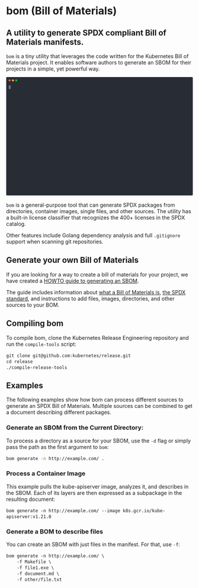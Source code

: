 # bom (Bill of Materials)
## A utility to generate SPDX compliant Bill of Materials manifests.

`bom` is a tiny utility that leverages the code written for the Kubernetes
Bill of Materials project. It enables software authors to generate an 
SBOM for their projects in a simple, yet powerful way.

![terminal demo](../../docs/bom/cast.svg "Terminal demo")


`bom` is a general-purpose tool that can generate SPDX packages from
directories, container images, single files, and other sources. The utility
has a built-in license classifier that recognizes the 400+ licenses in 
the SPDX catalog.

Other features include Golang dependency analysis and full `.gitignore`
support when scanning git repositories.

## Generate your own Bill of Materials

If you are looking for a way to create a bill of materials for your project, we
have created a 
[HOWTO guide to generating an SBOM](../../docs/bom/create-a-bill-of-materials.md).

The guide includes information about
[what a Bill of Materials is](../../docs/bom/create-a-bill-of-materials.md#what-is-a-bill-of-materials),
[the SPDX standard](../../docs/bom/create-a-bill-of-materials.md#spdx-software-package-data-exchange),
and instructions to add files, images, directories, and
other sources to your BOM.

## Compiling bom

To compile bom, clone the Kubernetes Release Engineering repository and
run the `compile-tools` script:

```
git clone git@github.com:kubernetes/release.git
cd release
./compile-release-tools
```

## Examples

The following examples show how bom can process different sources to generate
an SPDX Bill of Materials. Multiple sources can be combined to get a document
describing different packages.

### Generate an SBOM from the Current Directory:

To process a directory as a source for your SBOM, use the `-d` flag or simply pass
the path as the first argument to `bom`:

```bash
bom generate -n http://example.com/ .
```

### Process a Container Image

This example pulls the kube-apiserver image, analyzes it, and describes in the
SBOM. Each of its layers are then expressed as a subpackage in the resulting
document:

```
bom generate -n http://example.com/ --image k8s.gcr.io/kube-apiserver:v1.21.0 
```

### Generate a BOM to describe files

You can create an SBOM with just files in the manifest. For that, use `-f`:

```
bom generate -n http://example.com/ \
    -f Makefile \
    -f file1.exe \
    -f document.md \
    -f other/file.txt 
```